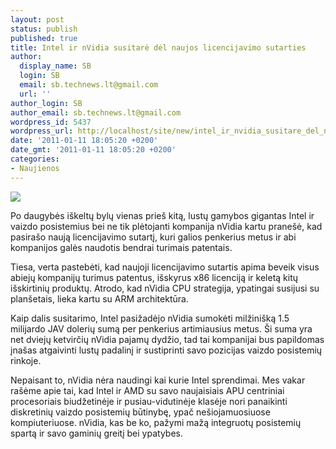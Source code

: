 ```yaml
---
layout: post
status: publish
published: true
title: Intel ir nVidia susitarė dėl naujos licencijavimo sutarties
author:
  display_name: SB
  login: SB
  email: sb.technews.lt@gmail.com
  url: ''
author_login: SB
author_email: sb.technews.lt@gmail.com
wordpress_id: 5437
wordpress_url: http://localhost/site/new/intel_ir_nvidia_susitare_del_naujos_licencijavimo_sutarties/
date: '2011-01-11 18:05:20 +0200'
date_gmt: '2011-01-11 18:05:20 +0200'
categories:
- Naujienos
---
```

<div class="imgright"><img src="http://technews.lt/upload/199183-intel_i7_980x_180.jpg"  /></div>
<p>Po daugybės iškeltų bylų vienas prieš kitą, lustų gamybos gigantas Intel ir vaizdo posistemius bei ne tik plėtojanti kompanija nVidia kartu pranešė, kad pasirašo naują licencijavimo sutartį, kuri galios penkerius metus ir abi kompanijos galės naudotis bendrai turimais patentais.</p>
<p>Tiesa, verta pastebėti, kad naujoji licencijavimo sutartis apima beveik visus abiejų kompanijų turimus patentus, išskyrus x86 licenciją ir keletą kitų išskirtinių produktų. Atrodo, kad nVidia CPU strategija, ypatingai susijusi su planšetais, lieka kartu su ARM architektūra.</p>
<p>Kaip dalis susitarimo, Intel pasižadėjo nVidia sumokėti milžinišką 1.5 milijardo JAV dolerių sumą per penkerius artimiausius metus. Ši suma yra net dviejų ketvirčių nVidia pajamų dydžio, tad tai kompanijai bus papildomas įnašas atgaivinti lustų padalinį ir sustiprinti savo pozicijas vaizdo posistemių rinkoje.</p>
<p>Nepaisant to, nVidia nėra naudingi kai kurie Intel sprendimai. Mes vakar rašėme apie tai, kad Intel ir AMD su savo naujaisiais APU centriniai procesoriais biudžetinėje ir pusiau-vidutinėje klasėje nori panaikinti diskretinių vaizdo posistemių būtinybę, ypač nešiojamuosiuose kompiuteriuose. nVidia, kas be ko, pažymi mažą integruotų posistemių spartą ir savo gaminių greitį bei ypatybes.<br /></p>

